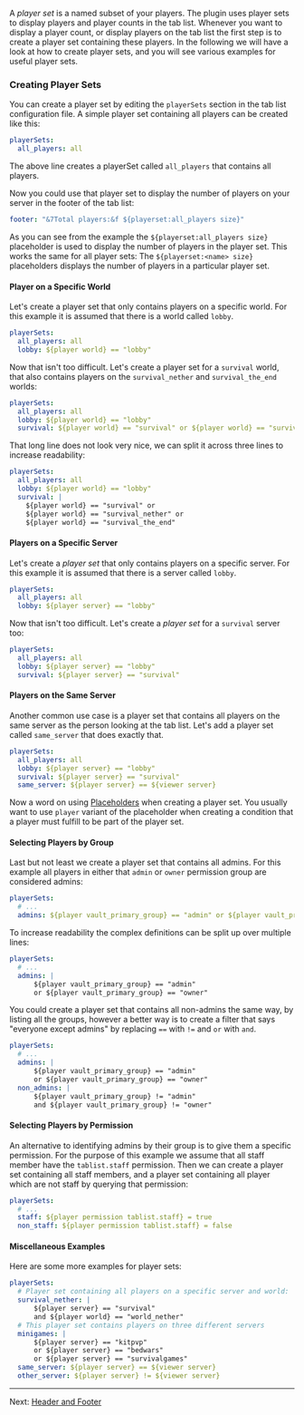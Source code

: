 A _player set_ is a named subset of your players.
The plugin uses player sets to display players and player counts in the tab list.
Whenever you want to display a player count, or display players on the tab list the first step is to create a player set containing these players.
In the following we will have a look at how to create player sets, and you will see various examples for useful player sets.

### Creating Player Sets
You can create a player set by editing the `playerSets` section in the tab list configuration file.
A simple player set containing all players can be created like this:
 
```yaml
playerSets:
  all_players: all
```

The above line creates a playerSet called `all_players` that contains all players.

Now you could use that player set to display the number of players on your 
 server in the footer of the tab list:
```yaml
footer: "&7Total players:&f ${playerset:all_players size}"
```

As you can see from the example the `${playerset:all_players size}` placeholder
 is used to display the number of players in the player set. This works the
 same for all player sets: The `${playerset:<name> size}` placeholders
 displays the number of players in a particular player set.

[!]: ifATO

#### Player on a Specific World
Let's create a player set that only contains players on a specific world. For
 this example it is assumed that there is a world called `lobby`.
 
```yaml
playerSets:
  all_players: all
  lobby: ${player world} == "lobby"
```

Now that isn't too difficult. Let's create a player set for a `survival`
 world, that also contains players on the `survival_nether` and `survival_the_end` worlds:
 
```yaml
playerSets:
  all_players: all
  lobby: ${player world} == "lobby"
  survival: ${player world} == "survival" or ${player world} == "survival_nether" or ${player world} == "survival_the_end"
```

That long line does not look very nice, we can split it across three lines to increase readability:

```yaml
playerSets:
  all_players: all
  lobby: ${player world} == "lobby"
  survival: |
    ${player world} == "survival" or 
    ${player world} == "survival_nether" or 
    ${player world} == "survival_the_end"
```
[!]: endIF

[!]: ifBTLP
#### Players on a Specific Server

Let's create a _player set_ that only contains players on a specific server. For
 this example it is assumed that there is a server called `lobby`.
 
```yaml
playerSets:
  all_players: all
  lobby: ${player server} == "lobby"
```

Now that isn't too difficult. Let's create a _player set_ for a `survival`
 server too:
 
```yaml
playerSets:
  all_players: all
  lobby: ${player server} == "lobby"
  survival: ${player server} == "survival"
```

#### Players on the Same Server

Another common use case is a player set that contains all players on the same server as the person looking at the tab list.
Let's add a player set called `same_server` that does exactly that.

```yaml
playerSets:
  all_players: all
  lobby: ${player server} == "lobby"
  survival: ${player server} == "survival"
  same_server: ${player server} == ${viewer server}
```

[!]: endIF

Now a word on using [Placeholders](Placeholders) when creating a player 
 set. You usually want to use `player` variant of the placeholder when creating
 a condition that a player must fulfill to be part of the player set.

#### Selecting Players by Group

Last but not least we create a player set that contains all admins. For this
 example all players in either that `admin` or `owner` permission group are
 considered admins:
 
```yaml
playerSets:
  # ...
  admins: ${player vault_primary_group} == "admin" or ${player vault_primary_group} == "owner"
```

To increase readability the complex definitions can be split up over multiple lines:
 
```yaml
playerSets:
  # ...
  admins: |
      ${player vault_primary_group} == "admin"
      or ${player vault_primary_group} == "owner"
```

You could create a player set that contains all non-admins the same way, by listing all the groups, however a better way is to create a filter that says "everyone except admins" by replacing `==` with `!=` and `or` with `and`.

```yaml
playerSets:
  # ...
  admins: |
      ${player vault_primary_group} == "admin"
      or ${player vault_primary_group} == "owner"
  non_admins: |
      ${player vault_primary_group} != "admin"
      and ${player vault_primary_group} != "owner"
```

#### Selecting Players by Permission

An alternative to identifying admins by their group is to give them a specific permission.
For the purpose of this example we assume that all staff member have the `tablist.staff` permission.
Then we can create a player set containing all staff members, and a player set containing all player which are not staff by querying that permission:
```yaml
playerSets:
  # ...
  staff: ${player permission tablist.staff} = true
  non_staff: ${player permission tablist.staff} = false
```

[!]: ifBTLP
#### Miscellaneous Examples

Here are some more examples for player sets:

```yaml
playerSets:
  # Player set containing all players on a specific server and world:
  survival_nether: |
      ${player server} == "survival"
      and ${player world} == "world_nether"
  # This player set contains players on three different servers
  minigames: |
      ${player server} == "kitpvp"
      or ${player server} == "bedwars"
      or ${player server} == "survivalgames"
  same_server: ${player server} == ${viewer server}
  other_server: ${player server} != ${viewer server}
```
[!]: endIF

--------------------------------------------------------------------------------

Next: [Header and Footer](Header-and-Footer)
